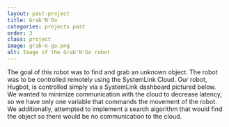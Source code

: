 ```yaml
---
layout: past-project
title: Grab'N'Go
categories: projects past
order: 3
class: project
image: grab-n-go.png
alt: Image of the Grab'N'Go robot
---
```

The goal of this robot was to find and grab an unknown object. The robot was to be controlled remotely using the SystemLink Cloud. Our robot, Hugbot, is controlled simply via a SystemLink dashboard pictured below. We wanted to minimize communication with the cloud to decrease latency, so we have only one variable that commands the movement of the robot. We additionally, attempted to implement a search algorithm that would find the object so there would be no communication to the cloud.